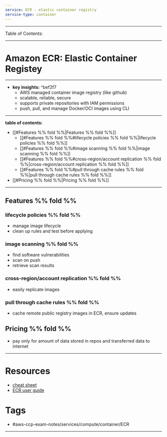 ```yaml
---
service: ECR - elastic container registry
service-type: container
---
```


---
Table of Contents:

---
# Amazon ECR: Elastic Container Registey
---
- **key insights:**  ^bef2f7
	- AWS managed container image registry (like github)
	- scalable, reliable, secure
	- supports private repositories with IAM permissions
	- push, pull, and manage Docker/OCI images using CLI
---
**table of contents:**
- [[#Features %% fold %%|Features %% fold %%]]
	- [[#Features %% fold %%#lifecycle policies %% fold %%|lifecycle policies %% fold %%]]
	- [[#Features %% fold %%#image scanning  %% fold %%|image scanning  %% fold %%]]
	- [[#Features %% fold %%#cross-region/account replication %% fold %%|cross-region/account replication %% fold %%]]
	- [[#Features %% fold %%#pull through cache rules %% fold %%|pull through cache rules %% fold %%]]
- [[#Pricing %% fold %%|Pricing %% fold %%]]
--- 
## Features %% fold %%
### lifecycle policies %% fold %% 
- manage image lifecycle
- clean up rules and test before applying
### image scanning  %% fold %%
- find software vulnerabilities
- scan on push
- retrieve scan results
### cross-region/account replication %% fold %%
- easily replicate images
### pull through cache rules %% fold %%
- cache remote public registry images in ECR, ensure updates
## Pricing %% fold %%
- pay only for amount of data stored in repos and transferred data to internet
--- 
# Resources
- [cheat sheet](https://tutorialsdojo.com/amazon-elastic-container-registry-amazon-ecr/)
- [ECR user guide](https://docs.aws.amazon.com/AmazonECR/latest/userguide/what-is-ecr.html)
# Tags
- #aws-ccp-exam-notes/services/compute/container/ECR  
---